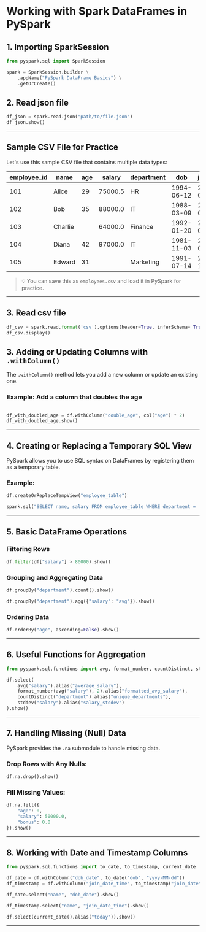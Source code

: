 # Working with Spark DataFrames in PySpark

## 1. Importing SparkSession

```python
from pyspark.sql import SparkSession

spark = SparkSession.builder \
    .appName("PySpark DataFrame Basics") \
    .getOrCreate()
```
## 2. Read json file
```python
df_json = spark.read.json("path/to/file.json")
df_json.show()
```
---
## Sample CSV File for Practice

Let's use this sample CSV file that contains multiple data types:

| employee_id | name     | age | salary  | department | dob        | join_date | active | bonus  |
|-------------|----------|-----|---------|------------|------------|-----------|--------|--------|
| 101         | Alice    | 29  | 75000.5 | HR         | 1994-06-12 | 2020-08-01| true   |        |
| 102         | Bob      | 35  | 88000.0 | IT         | 1988-03-09 | 2019-03-15| true   | 5000.0 |
| 103         | Charlie  |     | 64000.0 | Finance    | 1992-01-20 | 2021-01-10| false  |        |
| 104         | Diana    | 42  | 97000.0 | IT         | 1981-11-03 | 2017-05-25| true   | 8000.0 |
| 105         | Edward   | 31  |         | Marketing  | 1991-07-14 | 2022-10-12| false  |        |

> 💡 You can save this as `employees.csv` and load it in PySpark for practice.

---

## 3. Read csv file
```python
df_csv = spark.read.format('csv').options(header=True, inferSchema= True).load("path/to/employees.csv")
df_csv.display()
```

## 3. Adding or Updating Columns with `.withColumn()`

The `.withColumn()` method lets you add a new column or update an existing one.

### Example: Add a column that doubles the age

```python

df_with_doubled_age = df.withColumn("double_age", col("age") * 2)
df_with_doubled_age.show()
````

---

## 4. Creating or Replacing a Temporary SQL View

PySpark allows you to use SQL syntax on DataFrames by registering them as a temporary table.

### Example:

```python
df.createOrReplaceTempView("employee_table")

spark.sql("SELECT name, salary FROM employee_table WHERE department = 'IT'").show()
```

---

## 5. Basic DataFrame Operations

### Filtering Rows

```python
df.filter(df["salary"] > 80000).show()
```

### Grouping and Aggregating Data

```python
df.groupBy("department").count().show()

df.groupBy("department").agg({"salary": "avg"}).show()
```

### Ordering Data

```python
df.orderBy("age", ascending=False).show()
```

---

## 6. Useful Functions for Aggregation

```python
from pyspark.sql.functions import avg, format_number, countDistinct, stddev

df.select(
    avg("salary").alias("average_salary"),
    format_number(avg("salary"), 2).alias("formatted_avg_salary"),
    countDistinct("department").alias("unique_departments"),
    stddev("salary").alias("salary_stddev")
).show()
```

---

## 7. Handling Missing (Null) Data

PySpark provides the `.na` submodule to handle missing data.

### Drop Rows with Any Nulls:

```python
df.na.drop().show()
```

### Fill Missing Values:

```python
df.na.fill({
    "age": 0,
    "salary": 50000.0,
    "bonus": 0.0
}).show()
```

---

## 8. Working with Date and Timestamp Columns

```python
from pyspark.sql.functions import to_date, to_timestamp, current_date

df_date = df.withColumn("dob_date", to_date("dob", "yyyy-MM-dd"))
df_timestamp = df.withColumn("join_date_time", to_timestamp("join_date", "yyyy-MM-dd"))

df_date.select("name", "dob_date").show()

df_timestamp.select("name", "join_date_time").show()

df.select(current_date().alias("today")).show()
```

---
